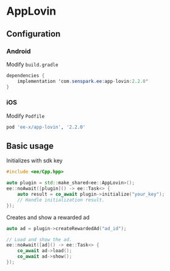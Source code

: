 # AppLovin
## Configuration
### Android
Modify `build.gradle`
```java
dependencies {
    implementation 'com.senspark.ee:app-lovin:2.2.0'
}
```

### iOS
Modify `Podfile`
```ruby
pod 'ee-x/app-lovin', '2.2.0'
```

## Basic usage
Initializes with sdk key
```cpp
#include <ee/Cpp.hpp>

auto plugin = std::make_shared<ee::AppLovin>();
ee::noAwait([plugin]() -> ee::Task<> {
    auto result = co_await plugin->initialize("your_key");
    // Handle initialization result.
});
```

Creates and show a rewarded ad
```cpp
auto ad = plugin->createRewardedAd("ad_id");

// Load and show the ad.
ee::noAwait([ad]() -> ee::Task<> {
    co_await ad->load();
    co_await ad->show();
});
```